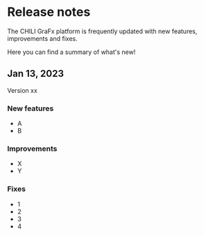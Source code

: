 # Release notes

The CHILI GraFx platform is frequently updated with new features, improvements and fixes.

Here you can find a summary of what's new!

## Jan 13, 2023

Version xx

### New features

- A
- B

### Improvements

- X
- Y

### Fixes

- 1
- 2
- 3
- 4
